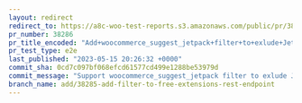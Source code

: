 ```yaml
---
layout: redirect
redirect_to: https://a8c-woo-test-reports.s3.amazonaws.com/public/pr/38286/e2e/index.html
pr_number: 38286
pr_title_encoded: "Add+woocommerce_suggest_jetpack+filter+to+exlude+Jetpack+suggestion+in+OBW"
pr_test_type: e2e
last_published: "2023-05-15 20:26:32 +0000"
commit_sha: 0cd7c097bf068efcd61577cd499e1288be53979d
commit_message: "Support woocommerce_suggest_jetpack filter to exlude Jetpack"
branch_name: add/38285-add-filter-to-free-extensions-rest-endpoint
---
```

